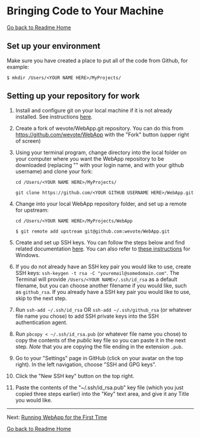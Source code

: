 # Bringing Code to Your Machine
[Go back to Readme Home](../../README.md)

## Set up your environment

Make sure you have created a place to put all of the code from Github, for example:

    $ mkdir /Users/<YOUR NAME HERE>/MyProjects/

## Setting up your repository for work

1. Install and configure git on your local machine if it is not already installed. See instructions [here](https://git-scm.com/book/en/v2/Getting-Started-Installing-Git).

1. Create a fork of wevote/WebApp.git repository. You can do this from https://github.com/wevote/WebApp with the "Fork" button (upper right of screen)

1. Using your terminal program, change directory into the local folder on your computer where you want the WebApp repository to be downloaded (replacing "<YOUR NAME HERE>" with your login name, and <YOUR GITHUB USERNAME HERE> with your github username) and clone your fork:  
  
    `cd /Users/<YOUR NAME HERE>/MyProjects/`

    `git clone https://github.com/<YOUR GITHUB USERNAME HERE>/WebApp.git`

1. Change into your local WebApp repository folder, and set up a remote for upstream:

    `cd /Users/<YOUR NAME HERE>/MyProjects/WebApp`

    `$ git remote add upstream git@github.com:wevote/WebApp.git`  

1. Create and set up SSH keys. You can follow the steps below and find related documentation [here](). You can also refer to 
[these instructions](https://help.github.com/articles/generating-a-new-ssh-key-and-adding-it-to-the-ssh-agent/#platform-windows) for Windows.

  1. If you do not already have an SSH key pair you would like to use, create SSH keys: 
   `ssh-keygen -t rsa -C "youremail@somedomain.com"`. The Terminal will provide `/Users/<YOUR NAME>/.ssh/id_rsa` as a default filename, but you can choose another filename if you would like, such as `github_rsa`. If you already have a SSH key pair you would like to use, skip to the next step.

  1. Run `ssh-add ~/.ssh/id_rsa` OR `ssh-add ~/.ssh/github_rsa` (or whatever file name you chose) to add SSH private keys into the SSH authentication agent.

  1. Run `pbcopy < ~/.ssh/id_rsa.pub` (or whatever file name you chose) to copy the contents of the *public* key file so you can paste it in the next step. *Note* that you are copying the file ending in the extension `.pub`.

  1. Go to your "Settings" page in GitHub (click on your avatar on the top right). In the left navigation, choose "SSH and GPG keys".
  
  1. Click the "New SSH key" button on the top right.
  
  1. Paste the contents of the "~/.ssh/id_rsa.pub" key file (which you just copied three steps earlier) into the "Key" text area, and give it any Title you would like.

---

Next: [Running WebApp for the First Time](RUNNING_FIRST_TIME.md)

[Go back to Readme Home](../../README.md)

